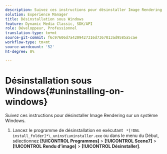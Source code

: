 ```yaml
---
description: Suivez ces instructions pour désinstaller Image Rendering sur un système Windows.
solution: Experience Manager
title: Désinstallation sous Windows
feature: Dynamic Media Classic, SDK/API
role: Développeur, Professionnel
translation-type: tm+mt
source-git-commit: f6c97606d7a4209427316d7367013ad9585a5cae
workflow-type: tm+mt
source-wordcount: '52'
ht-degree: 0%

---
```



# Désinstallation sous Windows{#uninstalling-on-windows}

Suivez ces instructions pour désinstaller Image Rendering sur un système Windows.

1. Lancez le programme de désinstallation en exécutant ` *[!DNL install_folder]*\_uninst\uninstaller.exe` ou dans le menu du Début, sélectionnez **[!UICONTROL Programmes]** > **[!UICONTROL Scene7]** > **[!UICONTROL Rendu d’image]** > **[!UICONTROL Désinstaller]**.
